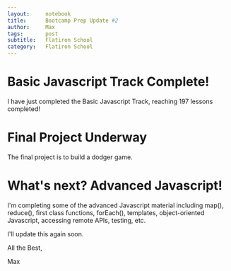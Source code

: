 ```yaml
---
layout:     notebook
title:      Bootcamp Prep Update #2
author:     Max
tags: 		post
subtitle:   Flatiron School
category:   Flatiron School
---
```


# Basic Javascript Track Complete!

I have just completed the Basic Javascript Track, reaching 197 lessons completed! 

# Final Project Underway 

The final project is to build a dodger game. 

# What's next? Advanced Javascript!

I'm completing some of the advanced Javascript material including map(), reduce(), first class functions, forEach(), templates, object-oriented Javascript, accessing remote APIs, testing, etc.

I'll update this again soon.  

All the Best, 

Max  